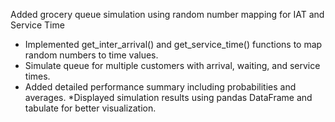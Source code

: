 Added grocery queue simulation using random number mapping for IAT and Service Time
* Implemented get_inter_arrival() and get_service_time() functions to map random numbers to time values.
* Simulate queue for multiple customers with arrival, waiting, and service times.
* Added detailed performance summary including probabilities and averages.
*Displayed simulation results using pandas DataFrame and tabulate for better visualization.
